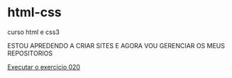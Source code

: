 # html-css
 curso html e css3

 ESTOU APREDENDO A CRIAR SITES E AGORA VOU GERENCIAR OS MEUS REPOSITORIOS


<a href="https://lopesaiton803.github.io/html-css/exercicios/link.html">Executar o exercicio 020</a>
